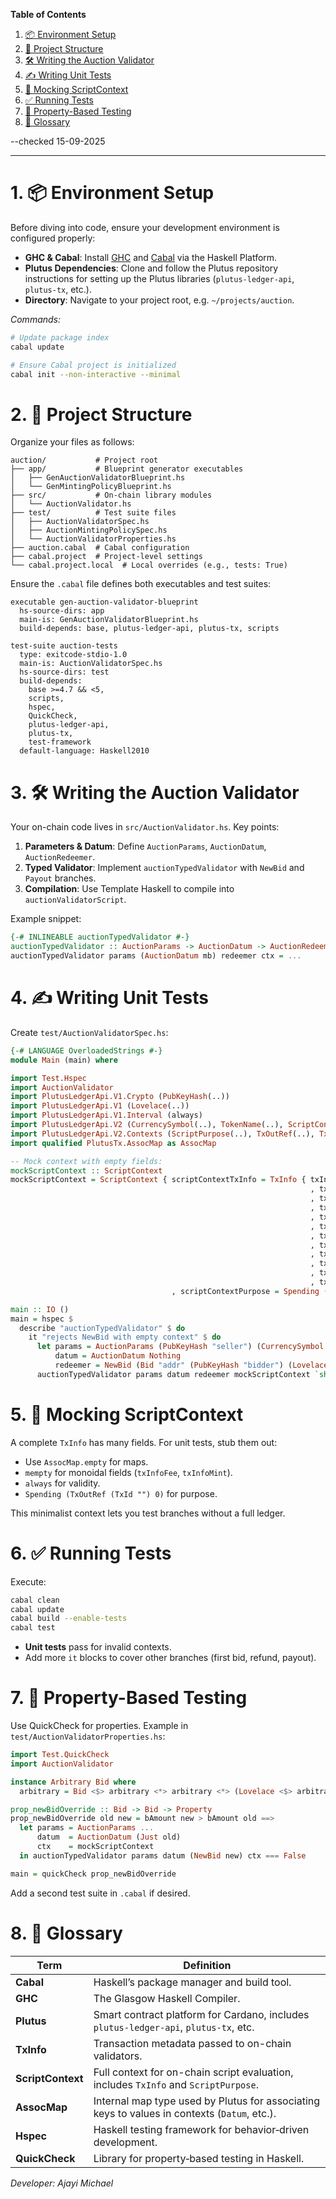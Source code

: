 **Table of Contents**

1. [📦 Environment Setup](#1-environment-setup)
2. [📂 Project Structure](#2-project-structure)
3. [🛠️ Writing the Auction Validator](#3-writing-the-auction-validator)
4. [✍️ Writing Unit Tests](#4-writing-unit-tests)
5. [🔬 Mocking ScriptContext](#5-mocking-scriptcontext)
6. [✅ Running Tests](#6-running-tests)
7. [🧪 Property-Based Testing](#7-property-based-testing)
8. [📖 Glossary](#8-glossary)

--checked 15-09-2025

---

# 1. 📦 Environment Setup

Before diving into code, ensure your development environment is configured properly:

* **GHC & Cabal**: Install [GHC](https://www.haskell.org/ghc/) and [Cabal](https://www.haskell.org/cabal/) via the Haskell Platform.
* **Plutus Dependencies**: Clone and follow the Plutus repository instructions for setting up the Plutus libraries (`plutus-ledger-api`, `plutus-tx`, etc.).
* **Directory**: Navigate to your project root, e.g. `~/projects/auction`.

*Commands:*

```bash
# Update package index
cabal update

# Ensure Cabal project is initialized
cabal init --non-interactive --minimal
```

# 2. 📂 Project Structure

Organize your files as follows:

```text
auction/           # Project root
├── app/           # Blueprint generator executables
│   ├── GenAuctionValidatorBlueprint.hs
│   └── GenMintingPolicyBlueprint.hs
├── src/           # On-chain library modules
│   └── AuctionValidator.hs
├── test/          # Test suite files
│   ├── AuctionValidatorSpec.hs
│   ├── AuctionMintingPolicySpec.hs
│   └── AuctionValidatorProperties.hs
├── auction.cabal  # Cabal configuration
├── cabal.project  # Project-level settings
└── cabal.project.local  # Local overrides (e.g., tests: True)
```

Ensure the `.cabal` file defines both executables and test suites:

```cabal
executable gen-auction-validator-blueprint
  hs-source-dirs: app
  main-is: GenAuctionValidatorBlueprint.hs
  build-depends: base, plutus-ledger-api, plutus-tx, scripts

test-suite auction-tests
  type: exitcode-stdio-1.0
  main-is: AuctionValidatorSpec.hs
  hs-source-dirs: test
  build-depends:
    base >=4.7 && <5,
    scripts,
    hspec,
    QuickCheck,
    plutus-ledger-api,
    plutus-tx,
    test-framework
  default-language: Haskell2010
```

# 3. 🛠️ Writing the Auction Validator

Your on-chain code lives in `src/AuctionValidator.hs`. Key points:

1. **Parameters & Datum**: Define `AuctionParams`, `AuctionDatum`, `AuctionRedeemer`.
2. **Typed Validator**: Implement `auctionTypedValidator` with `NewBid` and `Payout` branches.
3. **Compilation**: Use Template Haskell to compile into `auctionValidatorScript`.

Example snippet:

```haskell
{-# INLINEABLE auctionTypedValidator #-}
auctionTypedValidator :: AuctionParams -> AuctionDatum -> AuctionRedeemer -> ScriptContext -> Bool
auctionTypedValidator params (AuctionDatum mb) redeemer ctx = ...
```

# 4. ✍️ Writing Unit Tests

Create `test/AuctionValidatorSpec.hs`:

```haskell
{-# LANGUAGE OverloadedStrings #-}
module Main (main) where

import Test.Hspec
import AuctionValidator
import PlutusLedgerApi.V1.Crypto (PubKeyHash(..))
import PlutusLedgerApi.V1 (Lovelace(..))
import PlutusLedgerApi.V1.Interval (always)
import PlutusLedgerApi.V2 (CurrencySymbol(..), TokenName(..), ScriptContext(..), TxInfo(..))
import PlutusLedgerApi.V2.Contexts (ScriptPurpose(..), TxOutRef(..), TxId(..))
import qualified PlutusTx.AssocMap as AssocMap

-- Mock context with empty fields:
mockScriptContext :: ScriptContext
mockScriptContext = ScriptContext { scriptContextTxInfo = TxInfo { txInfoInputs = []
                                                                   , txInfoReferenceInputs = []
                                                                   , txInfoOutputs = []
                                                                   , txInfoFee     = mempty
                                                                   , txInfoMint    = mempty
                                                                   , txInfoDCert   = []
                                                                   , txInfoWdrl    = AssocMap.empty
                                                                   , txInfoValidRange = always
                                                                   , txInfoSignatories = []
                                                                   , txInfoData    = AssocMap.empty
                                                                   , txInfoId      = TxId ""
                                                                   , txInfoRedeemers = AssocMap.empty }
                                    , scriptContextPurpose = Spending (TxOutRef (TxId "") 0) }

main :: IO ()
main = hspec $
  describe "auctionTypedValidator" $ do
    it "rejects NewBid with empty context" $ do
      let params = AuctionParams (PubKeyHash "seller") (CurrencySymbol "") (TokenName "TOK") (Lovelace 100) 1620000000000
          datum = AuctionDatum Nothing
          redeemer = NewBid (Bid "addr" (PubKeyHash "bidder") (Lovelace 150))
      auctionTypedValidator params datum redeemer mockScriptContext `shouldBe` False
```

# 5. 🔬 Mocking ScriptContext

A complete `TxInfo` has many fields. For unit tests, stub them out:

* Use `AssocMap.empty` for maps.
* `mempty` for monoidal fields (`txInfoFee`, `txInfoMint`).
* `always` for validity.
* `Spending (TxOutRef (TxId "") 0)` for purpose.

This minimalist context lets you test branches without a full ledger.

# 6. ✅ Running Tests

Execute:

```bash
cabal clean
cabal update
cabal build --enable-tests
cabal test
```

* **Unit tests** pass for invalid contexts.
* Add more `it` blocks to cover other branches (first bid, refund, payout).

# 7. 🧪 Property-Based Testing

Use QuickCheck for properties. Example in `test/AuctionValidatorProperties.hs`:

```haskell
import Test.QuickCheck
import AuctionValidator

instance Arbitrary Bid where
  arbitrary = Bid <$> arbitrary <*> arbitrary <*> (Lovelace <$> arbitrary `suchThat` (>=1))

prop_newBidOverride :: Bid -> Bid -> Property
prop_newBidOverride old new = bAmount new > bAmount old ==>
  let params = AuctionParams ...
      datum  = AuctionDatum (Just old)
      ctx    = mockScriptContext
  in auctionTypedValidator params datum (NewBid new) ctx === False

main = quickCheck prop_newBidOverride
```

Add a second test suite in `.cabal` if desired.

# 8. 📖 Glossary

| Term              | Definition                                                                                   |
| ----------------- | -------------------------------------------------------------------------------------------- |
| **Cabal**         | Haskell’s package manager and build tool.                                                    |
| **GHC**           | The Glasgow Haskell Compiler.                                                                |
| **Plutus**        | Smart contract platform for Cardano, includes `plutus-ledger-api`, `plutus-tx`, etc.         |
| **TxInfo**        | Transaction metadata passed to on-chain validators.                                          |
| **ScriptContext** | Full context for on-chain script evaluation, includes `TxInfo` and `ScriptPurpose`.          |
| **AssocMap**      | Internal map type used by Plutus for associating keys to values in contexts (`Datum`, etc.). |
| **Hspec**         | Haskell testing framework for behavior‐driven development.                                   |
| **QuickCheck**    | Library for property‐based testing in Haskell.                                               |
*Developer: Ajayi Michael*
